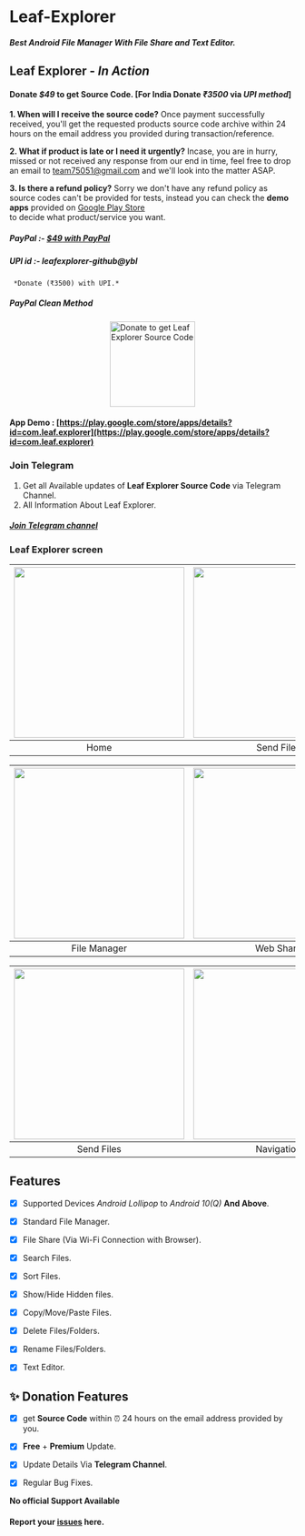 # Leaf-Explorer
##### Best Android File Manager With File Share and Text Editor.

## Leaf Explorer - *In Action*
#### Donate *$49* to get Source Code. [For India Donate *₹3500* via *UPI method*]
**1. When will I receive the source code?**
Once payment successfully received, you'll get the requested products source code archive within 24 hours on the email address you provided during transaction/reference.

**2. What if product is late or I need it urgently?**
Incase, you are in hurry, missed or not received any response from our end in time, feel free to drop an email to team75051@gmail.com and we'll look into the matter ASAP.

**3. Is there a refund policy?**
Sorry we don't have any refund policy as source codes can't be provided for tests, instead you can check the **demo apps** provided on [Google Play Store](https://play.google.com/store/apps/details?id=com.leaf.explorer)</br> to decide what product/service you want.

##### PayPal :- [*$49* with PayPal](https://try-tolearn.blogspot.com/2021/02/paypal-for-leaf-explorer.html)</br>

##### UPI id :- leafexplorer-github@ybl 
     *Donate (₹3500) with UPI.*

##### PayPal Clean Method
<a href="http://paypal.me/premium813" target="_blank" title="Buy me a Coffee"><img width="150" style="border:0px;width:150px;display:block;margin:0 auto" src="https://github.com/mjbdl/Premium-SmartWebView/blob/master/app/donate-now-button-n-dim-300x162.jpg" border="0" alt="Donate to get Leaf Explorer Source Code" /></a>

#### App Demo : [https://play.google.com/store/apps/details?id=com.leaf.explorer](https://play.google.com/store/apps/details?id=com.leaf.explorer)<br>

### Join Telegram
1. Get all Available updates of **Leaf Explorer Source Code** via Telegram Channel.
2. All Information About Leaf Explorer.
##### [Join Telegram channel](https://t.me/LeafExplorer)</br>


### Leaf Explorer screen
| <img src = "https://github.com/Shiv-Shambhu/Leaf-Explorer/blob/main/PicsArt_12-30-08.55.47.jpg" width = "300"/> | <img src = "https://github.com/Shiv-Shambhu/Leaf-Explorer/blob/main/PicsArt_12-28-05.22.30.jpg" width = "300"/> |
|:---:|:---:|
| Home | Send Files |

| <img src = "https://github.com/Shiv-Shambhu/Leaf-Explorer/blob/main/PicsArt_12-28-05.19.27.jpg" width = "300"/> | <img src = "https://github.com/Shiv-Shambhu/Leaf-Explorer/blob/main/PicsArt_12-28-05.24.50.jpg" width = "300"/> |
|:---:|:---:|
| File Manager | Web Share |

| <img src = "https://github.com/Shiv-Shambhu/Leaf-Explorer/blob/main/PicsArt_12-28-05.29.55.jpg" width = "300"/> | <img src = "https://github.com/Shiv-Shambhu/Leaf-Explorer/blob/main/PicsArt_12-28-05.32.43.jpg" width = "300"/>|
|:---:|:---:|
| Send Files | Navigation |


## Features
- [x] Supported Devices *Android Lollipop* to *Android 10(Q)* **And Above**.
- [x] Standard File Manager.
- [x] File Share (Via Wi-Fi Connection with Browser).
- [x] Search Files.
- [x] Sort Files.
- [x] Show/Hide Hidden files.
- [x] Copy/Move/Paste Files.
- [x] Delete Files/Folders.
- [x] Rename Files/Folders.
- [x] Text Editor.


## ✨ Donation Features
- [x] get **Source Code** within ⏰ 24 hours on the email address provided by you.
- [x] **Free** + **Premium** Update.
- [x] Update Details Via **Telegram Channel**.
- [x] Regular Bug Fixes.



**No official Support Available**
#### Report your [issues](https://github.com/Shiv-Shambhu/Leaf-Explorer/issues) here.
